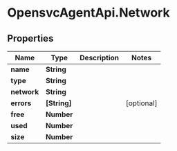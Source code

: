 # OpensvcAgentApi.Network

## Properties

Name | Type | Description | Notes
------------ | ------------- | ------------- | -------------
**name** | **String** |  | 
**type** | **String** |  | 
**network** | **String** |  | 
**errors** | **[String]** |  | [optional] 
**free** | **Number** |  | 
**used** | **Number** |  | 
**size** | **Number** |  | 


